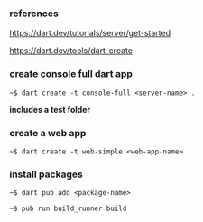 ### references

https://dart.dev/tutorials/server/get-started

https://dart.dev/tools/dart-create

### create console full dart app

```
~$ dart create -t console-full <server-name> .
```

**includes a test folder**

### create a web app

```
~$ dart create -t web-simple <web-app-name>
```

### install packages

```
~$ dart pub add <package-name>
```

```
~$ pub run build_runner build
```